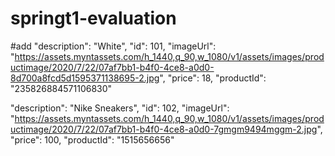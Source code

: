 # springt1-evaluation
#add
"description": "White",
  "id": 101,
  "imageUrl": "https://assets.myntassets.com/h_1440,q_90,w_1080/v1/assets/images/productimage/2020/7/22/07af7bb1-b4f0-4ce8-a0d0-8d700a8fcd5d1595371138695-2.jpg",
  "price": 18,
  "productId": "235826884571106830"
  
  "description": "Nike Sneakers",
  "id": 102,
  "imageUrl": "https://assets.myntassets.com/h_1440,q_90,w_1080/v1/assets/images/productimage/2020/7/22/07af7bb1-b4f0-4ce8-a0d0-7gmgm9494mggm-2.jpg",
  "price": 100,
  "productId": "1515656656"
